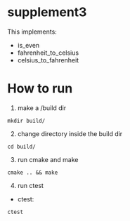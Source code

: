 # supplement3
This implements:
- is_even
- fahrenheit_to_celsius
- celsius_to_fahrenheit


# How to run
1) make a /build dir
```
mkdir build/
```
2) change directory inside the build dir
```
cd build/
```
3) run cmake and make
```
cmake .. && make
```
4) run ctest

- ctest:
```
ctest
```